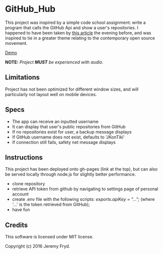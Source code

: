 # GitHub_Hub


This project was inspired by a simple code school assignment: write a program that calls the GitHub Api and show a user's repositories. I happened to have been taken by [this article](http://www.newyorker.com/magazine/2007/07/09/the-insurgent) the evening before, and was inspired to tie in a greater theme relating to the contemporary open source movement. 

[Demo](https://jkontiki.github.io/github_hub/)

**NOTE:** _Project **MUST** be experienced with audio._


## Limitations

Project has not been optimized for different window sizes, and will particularly not layout well on mobile devices.


## Specs

* The app can receive an inputted username
* It can display that user's public repositories from GitHub
* If no repositories exist for user, a backup message displays
* If GitHub username does not exist, defaults to 'JKonTiki'
* If connection still fails, safety net message displays


## Instructions

This project has been deployed onto gh-pages (link at the top), but can also be served locally through node.js for slightly better performance.

* clone repository
* retrieve API token from github by navigating to settings page of personal account
* create .env file with the following scripts: _exports.apiKey = "...";_ (where '...' is the token retrieved from GitHub);
* have fun


## Credits

This software is licensed under MIT license.

Copyright (c) 2016 Jeremy Fryd.
